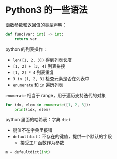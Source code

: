 # Python3 的一些语法

函数参数和返回值的类型声明：

```py
def func(var: int) -> int:
    return var
```

python 的列表操作：

- `len([1, 2, 3])` 得到列表长度
- `[1, 2] + [3, 4]` 列表拼接
- `[1, 2] * 4` 列表重复
- `3 in [1, 2, 3]` 检查元素是否在列表中
- `enumerate` 和 `in` 遍历列表

`enumerate` 相当于 range，用于遍历支持迭代的对象

```py
for idx, elem in enumerate([1, 2, 3]):
    print(idx, elem)
```

python 里面的哈希表：字典 `dict`

- 键值不在字典里报错
- `defaultdict`：不存在的键值，提供一个默认的字段
  - 接受工厂函数作为参数

```py
m = defaultdict(int)
```
